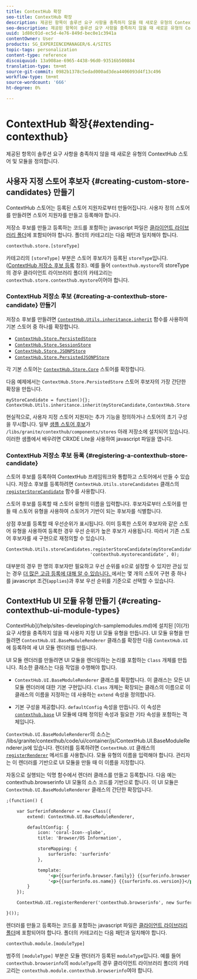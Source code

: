 ```yaml
---
title: ContextHub 확장
seo-title: ContextHub 확장
description: 제공된 항목이 솔루션 요구 사항을 충족하지 않을 때 새로운 유형의 ContextHub 스토어 및 모듈을 정의합니다.
seo-description: 제공된 항목이 솔루션 요구 사항을 충족하지 않을 때 새로운 유형의 ContextHub 스토어 및 모듈을 정의합니다.
uuid: 1d80c01d-ec5d-4e76-849d-bec0e1c3941a
contentOwner: User
products: SG_EXPERIENCEMANAGER/6.4/SITES
topic-tags: personalization
content-type: reference
discoiquuid: 13a908ae-6965-4438-96d0-93516b500884
translation-type: tm+mt
source-git-commit: 0982b1378c5edad000ad3dea4406093d4f13c496
workflow-type: tm+mt
source-wordcount: '666'
ht-degree: 0%

---
```



# ContextHub 확장{#extending-contexthub}

제공된 항목이 솔루션 요구 사항을 충족하지 않을 때 새로운 유형의 ContextHub 스토어 및 모듈을 정의합니다.

## 사용자 지정 스토어 후보자 {#creating-custom-store-candidates} 만들기

ContextHub 스토어는 등록된 스토어 지원자로부터 만들어집니다. 사용자 정의 스토어를 만들려면 스토어 지원자를 만들고 등록해야 합니다.

저장소 후보를 만들고 등록하는 코드를 포함하는 javascript 파일은 [클라이언트 라이브러리 폴더](/help/sites-developing/clientlibs.md#creating-client-library-folders)에 포함되어야 합니다. 폴더의 카테고리는 다음 패턴과 일치해야 합니다.

```xml
contexthub.store.[storeType]
```

카테고리의 `[storeType]` 부분은 스토어 후보자가 등록된 `storeType`입니다. ([ContextHub 저장소 후보 등록](/help/sites-developing/ch-extend.md#registering-a-contexthub-store-candidate) 참조). 예를 들어 `contexthub.mystore`의 storeType의 경우 클라이언트 라이브러리 폴더의 카테고리는 `contexthub.store.contexthub.mystore`이어야 합니다.

### ContextHub 저장소 후보 {#creating-a-contexthub-store-candidate} 만들기

저장소 후보를 만들려면 [`ContextHub.Utils.inheritance.inherit`](/help/sites-developing/contexthub-api.md#inherit-child-parent) 함수를 사용하여 기본 스토어 중 하나를 확장합니다.

* [`ContextHub.Store.PersistedStore`](/help/sites-developing/contexthub-api.md#contexthub-store-persistedstore)
* [`ContextHub.Store.SessionStore`](/help/sites-developing/contexthub-api.md#contexthub-store-sessionstore)
* [`ContextHub.Store.JSONPStore`](/help/sites-developing/contexthub-api.md#contexthub-store-jsonpstore)
* [`ContextHub.Store.PersistedJSONPStore`](/help/sites-developing/contexthub-api.md#contexthub-store-persistedjsonpstore)

각 기본 스토어는 [`ContextHub.Store.Core`](/help/sites-developing/contexthub-api.md#contexthub-store-core) 스토어를 확장합니다.

다음 예제에서는 `ContextHub.Store.PersistedStore` 스토어 후보자의 가장 간단한 확장을 만듭니다.

```
myStoreCandidate = function(){};
ContextHub.Utils.inheritance.inherit(myStoreCandidate,ContextHub.Store.PersistedStore);
```

현실적으로, 사용자 지정 스토어 지원자는 추가 기능을 정의하거나 스토어의 초기 구성을 무시합니다. 일부 [샘플 스토어 후보](/help/sites-developing/ch-samplestores.md)가 `/libs/granite/contexthub/components/stores` 아래 저장소에 설치되어 있습니다. 이러한 샘플에서 배우려면 CRXDE Lite을 사용하여 javascript 파일을 엽니다.

### ContextHub 저장소 후보 등록 {#registering-a-contexthub-store-candidate}

스토어 후보를 등록하여 ContextHub 프레임워크와 통합하고 스토어에서 만들 수 있습니다. 저장소 후보를 등록하려면 `ContextHub.Utils.storeCandidates` 클래스의 [`registerStoreCandidate`](/help/sites-developing/contexthub-api.md#registerstorecandidate-store-storetype-priority-applies) 함수를 사용합니다.

스토어 후보를 등록할 때 스토어 유형의 이름을 입력합니다. 후보자로부터 스토어를 만들 때 스토어 유형을 사용하여 스토어가 기반이 되는 후보자를 식별합니다.

상점 후보를 등록할 때 우선순위가 표시됩니다. 이미 등록한 스토어 후보자와 같은 스토어 유형을 사용하여 등록한 경우 우선 순위가 높은 후보가 사용됩니다. 따라서 기존 스토어 후보자를 새 구현으로 재정의할 수 있습니다.

```
ContextHub.Utils.storeCandidates.registerStoreCandidate(myStoreCandidate,
                                'contexthub.mystorecandidate', 0);
```

대부분의 경우 한 명의 후보자만 필요하고 우선 순위를 `0`으로 설정할 수 있지만 관심 있는 경우 [더 많은 고급 등록에 대해 알 수 있습니다. ](/help/sites-developing/contexthub-api.md#registerstorecandidate-store-storetype-priority-applies)에서는 몇 개의 스토어 구현 중 하나를 javascript 조건(`applies`)과 후보 우선 순위를 기준으로 선택할 수 있습니다.

## ContextHub UI 모듈 유형 만들기 {#creating-contexthub-ui-module-types}

ContextHub](/help/sites-developing/ch-samplemodules.md)에 설치된 [이(가) 요구 사항을 충족하지 않을 때 사용자 지정 UI 모듈 유형을 만듭니다. UI 모듈 유형을 만들려면 `ContextHub.UI.BaseModuleRenderer` 클래스를 확장한 다음 `ContextHub.UI`에 등록하여 새 UI 모듈 렌더러를 만듭니다.

UI 모듈 렌더러를 만들려면 UI 모듈을 렌더링하는 논리를 포함하는 `Class` 개체를 만듭니다. 최소한 클래스는 다음 작업을 수행해야 합니다.

* `ContextHub.UI.BaseModuleRenderer` 클래스를 확장합니다. 이 클래스는 모든 UI 모듈 렌더러에 대한 기본 구현입니다. `Class` 개체는 확장되는 클래스의 이름으로 이 클래스의 이름을 지정하는 데 사용하는 `extend` 속성을 정의합니다.

* 기본 구성을 제공합니다. `defaultConfig` 속성을 만듭니다. 이 속성은 [`contexthub.base`](/help/sites-developing/ch-samplemodules.md#contexthub-base-ui-module-type) UI 모듈에 대해 정의된 속성과 필요한 기타 속성을 포함하는 객체입니다.

`ContextHub.UI.BaseModuleRenderer`의 소스는 /libs/granite/contexthub/code/ui/container/js/ContextHub.UI.BaseModuleRenderer.js에 있습니다.  렌더러를 등록하려면 `ContextHub.UI` 클래스의 [`registerRenderer`](/help/sites-developing/contexthub-api.md#registerrenderer-moduletype-renderer-dontrender) 메서드를 사용합니다. 모듈 유형의 이름을 입력해야 합니다. 관리자는 이 렌더러를 기반으로 UI 모듈을 만들 때 이 이름을 지정합니다.

자동으로 실행되는 익명 함수에서 렌더러 클래스를 만들고 등록합니다. 다음 예는 contexthub.browserinfo UI 모듈의 소스 코드를 기반으로 합니다. 이 UI 모듈은 `ContextHub.UI.BaseModuleRenderer` 클래스의 간단한 확장입니다.

```xml
;(function() {

    var SurferinfoRenderer = new Class({
        extend: ContextHub.UI.BaseModuleRenderer,

        defaultConfig: {
            icon: 'coral-Icon--globe',
            title: 'Browser/OS Information',

            storeMapping: {
                surferinfo: 'surferinfo'
            },

            template:
                '<p>{{surferinfo.browser.family}} {{surferinfo.browser.version}}</p>' +
                '<p>{{surferinfo.os.name}} {{surferinfo.os.version}}</p>'
        }
    });

    ContextHub.UI.registerRenderer('contexthub.browserinfo', new SurferinfoRenderer());

}());
```

렌더러를 만들고 등록하는 코드를 포함하는 javascript 파일은 [클라이언트 라이브러리 폴더](/help/sites-developing/clientlibs.md#creating-client-library-folders)에 포함되어야 합니다. 폴더의 카테고리는 다음 패턴과 일치해야 합니다.

```xml
contexthub.module.[moduleType]
```

범주의 `[moduleType]` 부분은 모듈 렌더러가 등록된 `moduleType`입니다. 예를 들어 `contexthub.browserinfo`의 `moduleType`의 경우 클라이언트 라이브러리 폴더의 카테고리는 `contexthub.module.contexthub.browserinfo`여야 합니다.

